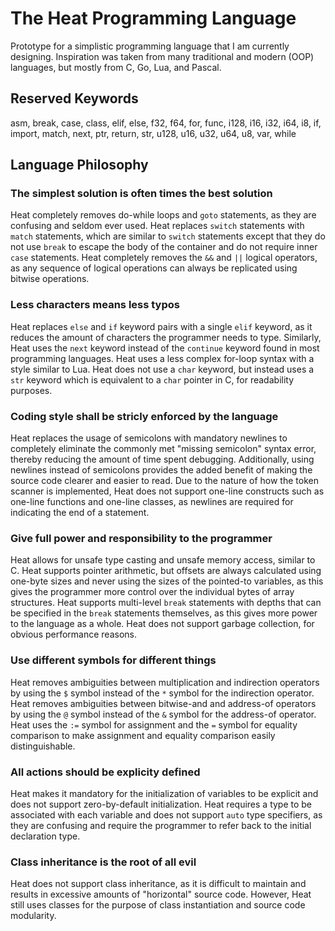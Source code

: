 # The Heat Programming Language
Prototype for a simplistic programming language that I am currently designing. Inspiration was taken from many traditional and modern (OOP) languages, but mostly from C, Go, Lua, and Pascal.

## Reserved Keywords
asm, break, case, class, elif, else, f32, f64, for, func, i128, i16, i32, i64, i8, if, import, match, next, ptr, return, str, u128, u16, u32, u64, u8, var, while

## Language Philosophy
### The simplest solution is often times the best solution
Heat completely removes do-while loops and `goto` statements, as they are confusing and seldom ever used. Heat replaces `switch` statements with `match` statements, which are similar to `switch` statements except that they do not use `break` to escape the body of the container and do not require inner `case` statements. Heat completely removes the `&&` and `||` logical operators, as any sequence of logical operations can always be replicated using bitwise operations. 

### Less characters means less typos
Heat replaces `else` and `if` keyword pairs with a single `elif` keyword, as it reduces the amount of characters the programmer needs to type. Similarly, Heat uses the `next` keyword instead of the `continue` keyword found in most programming languages. Heat uses a less complex for-loop syntax with a style similar to Lua. Heat does not use a `char` keyword, but instead uses a `str` keyword which is equivalent to a `char` pointer in C, for readability purposes.

### Coding style shall be stricly enforced by the language
Heat replaces the usage of semicolons with mandatory newlines to completely eliminate the commonly met "missing semicolon" syntax error, thereby reducing the amount of time spent debugging. Additionally, using newlines instead of semicolons provides the added benefit of making the source code clearer and easier to read. Due to the nature of how the token scanner is implemented, Heat does not support one-line constructs such as one-line functions and one-line classes, as newlines are required for indicating the end of a statement.

### Give full power and responsibility to the programmer
Heat allows for unsafe type casting and unsafe memory access, similar to C. Heat supports pointer arithmetic, but offsets are always calculated using one-byte sizes and never using the sizes of the pointed-to variables, as this gives the programmer more control over the individual bytes of array structures. Heat supports multi-level `break` statements with depths that can be specified in the `break` statements themselves, as this gives more power to the language as a whole. Heat does not support garbage collection, for obvious performance reasons.

### Use different symbols for different things
Heat removes ambiguities between multiplication and indirection operators by using the `$` symbol instead of the `*` symbol for the  indirection operator. Heat removes ambiguities between bitwise-and and address-of operators by using the `@` symbol instead of the `&` symbol for the address-of operator. Heat uses the `:=` symbol for assignment and the `=` symbol for equality comparison to make assignment and equality comparison easily distinguishable.

### All actions should be explicity defined
Heat makes it mandatory for the initialization of variables to be explicit and does not support zero-by-default initialization. Heat requires a type to be associated with each variable and does not support `auto` type specifiers, as they are confusing and require the programmer to refer back to the initial declaration type.

### Class inheritance is the root of all evil
Heat does not support class inheritance, as it is difficult to maintain and results in excessive amounts of "horizontal" source code. However, Heat still uses classes for the purpose of class instantiation and source code modularity.
